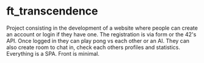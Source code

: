 # ft_transcendence
Project consisting in the development of a website where people can create an account or login if they have one. The registration is via form or the 42's API. Once logged in they can play pong vs each other or an AI. They can also create room to chat in, check each others profiles and statistics. Everything is a SPA. Front is minimal.
